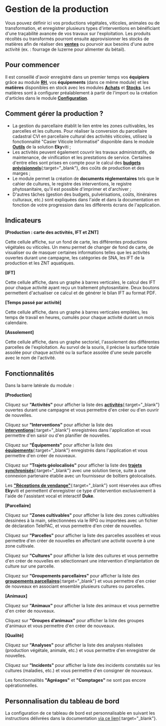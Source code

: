# Gestion de la production 

Vous pouvez définir ici vos productions végétales, viticoles, animales ou de transformation, et enregistrer plusieurs types d'interventions en bénéficiant d'une traçabilité avancée de vos travaux sur l'exploitation. Les produits récoltés ou transformés pourront ensuite approvisionner les stocks de matières afin de réaliser des [**ventes**](/backend/dashboards/sales) ou pourvoir aux besoins d'une autre activité (ex.&nbsp;: fourrage de luzerne pour alimenter du bétail).

## Pour commencer 

Il est conseillé d'avoir enregistré dans un premier temps vos **équipiers** grâce au module [**RH**](/backend/dashboards/humans), vos **équipements** (dans ce même module) et les **matières** disponibles en stock avec les modules [**Achats**](/backend/dashboards/purchases) et [**Stocks**](/backend/dashboards/stocks). Les matières sont à configurer préalablement à partir de l'import ou la création d'articles dans le module [**Configuration**](/backend/dashboards/settings).

## Comment gérer la production ?

* La gestion du parcellaire établit le lien entre les zones cultivables, les parcelles et les cultures. Pour réaliser la conversion du parcellaire cadastral CVI en parcellaire cultural des activités viticoles, utilisez la fonctionnalité "Casier Viticole Informatisé" disponible dans le module [**Outils**](/backend/dashboards/tools) de la solution **Eky**viti&nbsp;;
* Les activités peuvent également couvrir les travaux administratifs, de maintenance, de vinification et les prestations de service. Certaines d'entre elles sont prises en compte pour le calcul des [**budgets prévisionnels**](https://doc.ekylibre.com/v2/fr/performance/#budgets){:target="_blank"}, des coûts de production et des marges&nbsp;;
* Le module permet la création de **documents réglementaires** tels que le cahier de cultures, le registre des interventions, le registre phytosanitaire, qu'il est possible d'imprimer et d'archiver&nbsp;;
* D'autres tâches (gestion des budgets, pulvérisations, coûts, itinéraires culturaux, etc.) sont expliquées dans l'aide et dans la documentation en fonction de votre progression dans les différents écrans de l'application.

## Indicateurs

**[Production&nbsp;: carte des activités, IFT et ZNT]** 

Cette cellule affiche, sur un fond de carte, les différentes productions végétales ou viticoles. Un menu permet de changer de fond de carte, de visualiser ou de masquer certaines informations telles que les activités ouvertes durant une campagne, les catégories de SNA, les IFT de la production et les ZNT aquatiques.

**[IFT]** 

Cette cellule affiche, dans un graphe à barres verticales, le calcul des IFT pour chaque activité ayant reçu un traitement phytosanitaire. Deux boutons permettent d'actualiser ce calcul et de générer le bilan IFT au format PDF.

**[Temps passé par activité]** 

Cette cellule affiche, dans un graphe à barres verticales empilées, les temps de travail en heures, cumulés pour chaque activité durant un mois calendaire.

**[Assolement]** 

Cette cellule affiche, dans un graphe sectoriel, l'assolement des différentes parcelles de l'exploitation. Au survol de la souris, il précise la surface totale assolée pour chaque activité ou la surface assolée d'une seule parcelle avec le nom de l'activité.

## Fonctionnalités

Dans la barre latérale du module&nbsp;:

**[Production]** 

Cliquez sur **"Activités"** pour afficher la liste des [**activités**](https://doc.ekylibre.com/v2/fr/chapitre9/#nelle-activite){:target="_blank"} ouvertes durant une campagne et vous permettre d'en créer ou d'en ouvrir de nouvelles.

Cliquez sur **"Interventions"** pour afficher la liste des [**interventions**](https://doc.ekylibre.com/v2/fr/chapitre9/#nelle-interv){:target="_blank"} enregistrées dans l'application et vous permettre d'en saisir ou d'en planifier de nouvelles.

Cliquez sur **"Équipements"** pour afficher la liste des [**équipements**](https://doc.ekylibre.com/v2/fr/chapitre8/#equipements){:target="_blank"} enregistrés dans l'application et vous permettre d'en créer de nouveaux.

Cliquez sur **"Trajets géolocalisés"** pour afficher la liste des [**trajets synchronisés**](https://doc.ekylibre.com/v2/fr/chapitre10/#samsys){:target="_blank"} avec une solution tierce, suite à une connexion partenaire établie avec un fournisseur de boîtiers géolocalisés.

Les [**"Réceptions de vendange"**](https://doc.ekylibre.com/v2/fr/ekyviti/#vendange){:target="_blank"} sont réservées aux offres **Eky**viti et permettent d'enregistrer ce type d'intervention exclusivement à l'aide de l'assistant vocal et interactif **Duke**.

**[Parcellaire]** 

Cliquez sur **"Zones cultivables"** pour afficher la liste des zones cultivables dessinées à la main, sélectionnées via le RPG ou importées avec un fichier de déclaration TelePAC, et vous permettre d'en créer de nouvelles.

Cliquez sur **"Parcelles"** pour afficher la liste des parcelles assollées et vous permettre d'en créer de nouvelles en affectant une activité ouverte à une zone cultivale.

Cliquez sur **"Cultures"** pour afficher la liste des cultures et vous permettre d'en créer de nouvelles en sélectionnant une intervention d'implantation de culture sur une parcelle.

Cliquez sur **"Groupements parcellaires"** pour afficher la liste des [**groupements parcellaires**](https://doc.ekylibre.com/v2/fr/chapitre9/#group-parcel){:target="_blank"} et vous permettre d'en créer de nouveaux en associant ensemble plusieurs cultures ou parcelles.

**[Animaux]** 

Cliquez sur **"Animaux"** pour afficher la liste des animaux et vous permettre d'en créer de nouveaux.

Cliquez sur **"Groupes d’animaux"** pour afficher la liste des groupes d'animaux et vous permettre d'en créer de nouveaux.

**[Qualité]** 

Cliquez sur **"Analyses"** pour afficher la liste des analyses réalisées (production végétale, animale, etc.) et vous permettre d'en enregistrer de nouvelles.

Cliquez sur **"Incidents"** pour afficher la liste des incidents constatés sur les cultures (maladies, etc.) et vous permettre d'en consigner de nouveaux.

Les fonctionnalités **"Agréages"** et **"Comptages"** ne sont pas encore opérationnelles.

## Personnalisation du tableau de bord 

La configuration de ce tableau de bord est personnalisable en suivant les instructions délivrées dans la documentation [via ce lien](https://doc.ekylibre.com/v2/fr/chapitre4/#perso){:target="_blank"}.
